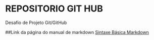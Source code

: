 # REPOSITORIO GIT HUB
Desafio de Projeto Git/GitHub

##Link da página do manual de markdown
[Sintaxe Básica Markdown](https://www.markdownguide.org/basic-syntax/)
